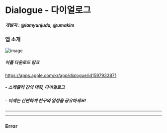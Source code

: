 # Dialogue - 다이얼로그

##### 개발자 : @iamyunjuda, @umakim
  
    
### 앱 소개
![image](https://user-images.githubusercontent.com/91481253/139715581-c6e72097-733f-4e7c-a397-16f754978cb6.png)

##### 어플 다운로드 링크
https://apps.apple.com/kr/app/dialogue/id1597933871

##### - 스케쥴러 간의 대화, 다이얼로그
##### - 이제는 간편하게 친구와 일정을 공유하세요!
 
***
***





### Error

